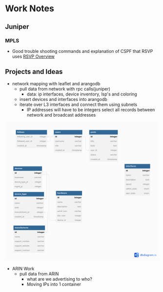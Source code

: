# Work Notes

## Juniper

### MPLS
* Good trouble shooting commands and explanation of CSPF that RSVP uses
    [RSVP Overview](https://www.juniper.net/documentation/us/en/software/junos/mpls/topics/topic-map/rsvp-overview.html)


## Projects and Ideas
* network mapping with leaflet and arangodb
    * pull data from network with rpc calls(juniper)
        * data: ip interfaces, device inventory, lsp's and coloring
    * insert devices and interfaces into arangodb
    * iterate over L3 interfaces and connect them using subnets
        * IP addresses will have to be integers select all records between network and broadcast addresses

![DB Schema](./imgs/network-inventory-schema.png)

* ARIN Work
    * pull data from ARIN
        * what are we advertising to who?
        * Moving IPs into 1 container


